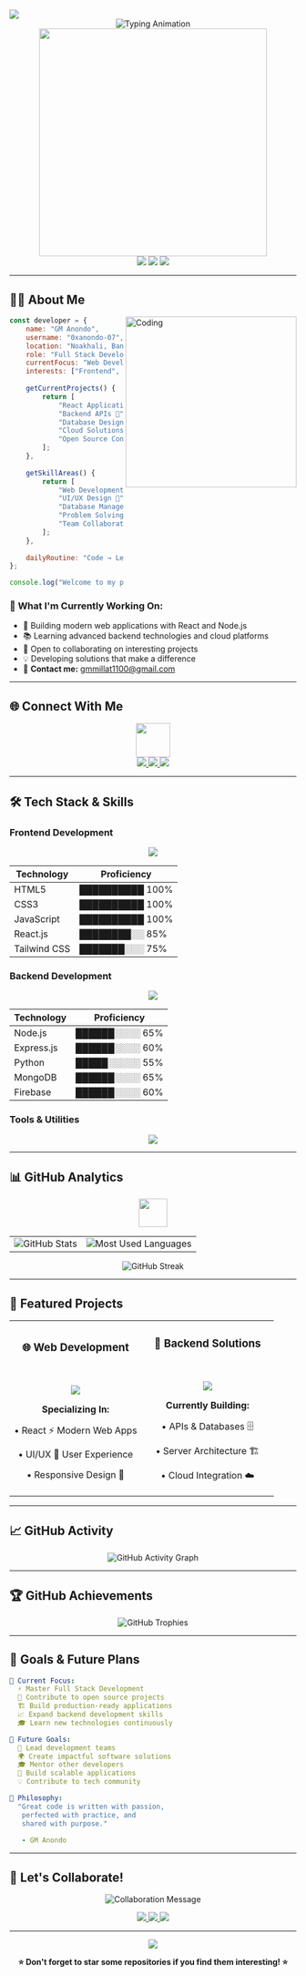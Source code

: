 # <div align="center">
  <img src="https://capsule-render.vercel.app/api?type=waving&color=0:4A90E2,50:2E5BBA,100:1E3A8A&height=200&section=header&text=Welcome%20to%20My%20Profile&fontSize=40&fontColor=fff&animation=fadeIn&fontAlignY=38&desc=Full%20Stack%20Developer%20|%20Code%20Enthusiast&descSize=18&descAlignY=58" />
</div>

<div align="center">
  <img src="https://readme-typing-svg.herokuapp.com?font=Poppins&weight=600&size=28&duration=3000&pause=1000&color=4A90E2&center=true&vCenter=true&width=500&lines=Hello%2C+I'm+GM+Anondo;Full+Stack+Developer;Always+Learning+%F0%9F%9A%80" alt="Typing Animation" />
</div>

<div align="center">
  <img src="https://media.giphy.com/media/SWoSkN6DxTszqIKEqv/giphy.gif" width="400">
</div>

<div align="center">
  <img src="https://img.shields.io/badge/STATUS-Available%20for%20Work-success?style=for-the-badge&logo=checkmarx&logoColor=white&labelColor=4A90E2&color=2E5BBA" />
  <img src="https://komarev.com/ghpvc/?username=0xanondo-07&label=Profile%20Views&color=blue&style=for-the-badge" />
  <img src="https://img.shields.io/github/followers/0xanondo-07?label=Followers&style=for-the-badge&color=4A90E2" />
</div>

---

## 👨‍💻 About Me

<img align="right" alt="Coding" width="300" src="https://media.giphy.com/media/qgQUggAC3Pfv687qPC/giphy.gif">

```javascript
const developer = {
    name: "GM Anondo",
    username: "0xanondo-07",
    location: "Noakhali, Bangladesh 🇧🇩",
    role: "Full Stack Developer",
    currentFocus: "Web Development",
    interests: ["Frontend", "Backend", "UI/UX", "Open Source"],
    
    getCurrentProjects() {
        return [
            "React Applications 🎯",
            "Backend APIs 🔧", 
            "Database Design 🏗️",
            "Cloud Solutions 💾",
            "Open Source Contributions ☁️"
        ];
    },
    
    getSkillAreas() {
        return [
            "Web Development 🌐",
            "UI/UX Design 🎨", 
            "Database Management 🗄️",
            "Problem Solving 💡",
            "Team Collaboration 🤝"
        ];
    },
    
    dailyRoutine: "Code → Learn → Build → Improve 🔄"
};

console.log("Welcome to my profile! Let's build something amazing! 🚀");
```

### 🎯 **What I'm Currently Working On:**

- 🔭 Building modern web applications with React and Node.js
- 📚 Learning advanced backend technologies and cloud platforms  
- 🤝 Open to collaborating on interesting projects
- 💡 Developing solutions that make a difference
- 📧 **Contact me:** [gmmillat1100@gmail.com](mailto:gmmillat1100@gmail.com)

---

## 🌐 Connect With Me

<div align="center">
  <img src="https://media.giphy.com/media/LnQjpWaON8nhr21vNW/giphy.gif" width="60">
</div>

<div align="center">
  <a href="https://fb.com/fake.fox.444">
    <img src="https://img.shields.io/badge/Facebook-Connect-1877F2?style=for-the-badge&logo=facebook&logoColor=white" />
  </a>
  <a href="mailto:gmmillat1100@gmail.com">
    <img src="https://img.shields.io/badge/Email-Contact-4A90E2?style=for-the-badge&logo=gmail&logoColor=white" />
  </a>
  <a href="https://github.com/0xanondo-07">
    <img src="https://img.shields.io/badge/GitHub-Follow-2E5BBA?style=for-the-badge&logo=github&logoColor=white" />
  </a>
</div>

---

## 🛠️ Tech Stack & Skills

### **Frontend Development**

<div align="center">
  <img src="https://skillicons.dev/icons?i=html,css,js,react,tailwind,bootstrap,sass,webpack&perline=8&theme=light" />
</div>

<div align="center">

| Technology | Proficiency |
|------------|-------------|
| HTML5 | ██████████ 100% |
| CSS3 | ██████████ 100% |
| JavaScript | ██████████ 100% |
| React.js | ████████░░ 85% |
| Tailwind CSS | ███████░░░ 75% |

</div>

### **Backend Development**

<div align="center">
  <img src="https://skillicons.dev/icons?i=nodejs,express,python,django,mongodb,mysql,firebase,postgresql&perline=8&theme=light" />
</div>

<div align="center">

| Technology | Proficiency |
|------------|-------------|
| Node.js | ██████░░░░ 65% |
| Express.js | ██████░░░░ 60% |
| Python | █████░░░░░ 55% |
| MongoDB | ██████░░░░ 65% |
| Firebase | ██████░░░░ 60% |

</div>

### **Tools & Utilities**

<div align="center">
  <img src="https://skillicons.dev/icons?i=git,github,vscode,linux,docker,figma,photoshop,postman&perline=8&theme=light" />
</div>

---

## 📊 GitHub Analytics

<div align="center">
  <img src="https://media.giphy.com/media/W5eoZHPpUx9sapR0eu/giphy.gif" width="50">
</div>

<div align="center">
  <table>
    <tr>
      <td>
        <img src="https://github-readme-stats.vercel.app/api?username=0xanondo-07&show_icons=true&theme=blue-green&hide_border=false&count_private=true&include_all_commits=true" alt="GitHub Stats" />
      </td>
      <td>
        <img src="https://github-readme-stats.vercel.app/api/top-langs/?username=0xanondo-07&layout=compact&theme=blue-green&hide_border=false&langs_count=10" alt="Most Used Languages" />
      </td>
    </tr>
  </table>
</div>

<div align="center">
  <img src="https://github-readme-streak-stats.herokuapp.com/?user=0xanondo-07&theme=blue-green&hide_border=false" alt="GitHub Streak" />
</div>

---

## 🎯 Featured Projects

<div align="center">
  <table>
    <tr>
      <td width="50%">
        <h3 align="center">🌐 Web Development</h3>
        <div align="center">
          <br>
          <p>
            <a href="https://github.com/0xanondo-07?tab=repositories">
              <img src="https://img.shields.io/badge/View%20Projects-4A90E2?style=for-the-badge&logo=github&logoColor=white"/>
            </a>  
          </p>
          <p><strong>Specializing In:</strong></p>
          <p>• React ⚡ Modern Web Apps</p>
          <p>• UI/UX 🎨 User Experience</p>
          <p>• Responsive Design 📱</p>
        </div>
      </td>
      <td width="50%">
        <h3 align="center">🔧 Backend Solutions</h3>
        <div align="center">
          <br>
          <p>
            <a href="https://github.com/0xanondo-07?tab=repositories">
              <img src="https://img.shields.io/badge/Explore%20Code-2E5BBA?style=for-the-badge&logo=github&logoColor=white"/>
            </a>
          </p>
          <p><strong>Currently Building:</strong></p>
          <p>• APIs & Databases 🗄️</p>
          <p>• Server Architecture 🏗️</p>
          <p>• Cloud Integration ☁️</p>
        </div>
      </td>
    </tr>
  </table>
</div>

---

## 📈 GitHub Activity

<div align="center">
  <img src="https://github-readme-activity-graph.vercel.app/graph?username=0xanondo-07&custom_title=📊%20Contribution%20Activity&bg_color=ffffff&color=4A90E2&line=2E5BBA&point=4A90E2&area_color=E3F2FD&title_color=1E3A8A&area=true&hide_border=false" alt="GitHub Activity Graph" />
</div>

---

## 🏆 GitHub Achievements

<div align="center">
  <img src="https://github-profile-trophy.vercel.app/?username=0xanondo-07&theme=flat&no-frame=false&no-bg=false&margin-w=4&column=7" alt="GitHub Trophies"/>
</div>

---

## 🎯 Goals & Future Plans

```yaml
🎯 Current Focus:
  ⚡ Master Full Stack Development
  🤝 Contribute to open source projects  
  🏗️ Build production-ready applications
  📈 Expand backend development skills
  🎓 Learn new technologies continuously

🚀 Future Goals:
  👥 Lead development teams
  🌍 Create impactful software solutions
  🎓 Mentor other developers
  🏢 Build scalable applications
  💡 Contribute to tech community

💭 Philosophy:
  "Great code is written with passion, 
   perfected with practice, and 
   shared with purpose." 
   
   - GM Anondo
```

---

## 🤝 Let's Collaborate!

<div align="center">
  <img src="https://readme-typing-svg.herokuapp.com?font=Poppins&weight=500&size=20&duration=3000&pause=1000&color=4A90E2&center=true&vCenter=true&width=600&lines=Always+open+to+new+opportunities!;Let's+build+something+amazing+together!;Ready+to+collaborate+on+your+next+project!" alt="Collaboration Message" />
</div>

<div align="center">
  <p>
    <a href="https://github.com/0xanondo-07">
      <img src="https://img.shields.io/badge/⭐%20Star%20My%20Repos-4A90E2?style=for-the-badge&logo=github&logoColor=white"/>
    </a>
    <a href="https://github.com/0xanondo-07">
      <img src="https://img.shields.io/badge/🤝%20Follow%20Me-2E5BBA?style=for-the-badge&logo=github&logoColor=white"/>
    </a>
    <a href="mailto:gmmillat1100@gmail.com">
      <img src="https://img.shields.io/badge/💬%20Get%20In%20Touch-1E3A8A?style=for-the-badge&logo=gmail&logoColor=white"/>
    </a>
  </p>
</div>

---

<div align="center">
  <img src="https://capsule-render.vercel.app/api?type=waving&color=0:1E3A8A,50:2E5BBA,100:4A90E2&height=120&section=footer&text=Thanks%20for%20visiting!&fontSize=24&fontColor=fff&animation=twinkling&fontAlignY=70" />
</div>

<div align="center">
  <p><strong>⭐ Don't forget to star some repositories if you find them interesting! ⭐</strong></p>
</div>
